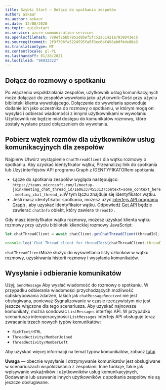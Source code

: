 ```yaml
---
title: Szybki Start — Dołącz do spotkania zespołów
author: askaur
ms.author: askaur
ms.date: 12/08/2020
ms.topic: quickstart
ms.service: azure-communication-services
ms.openlocfilehash: 780ef2bbb7851d8bef5fc52a51421a7938043ecb
ms.sourcegitcommit: 2f9f306fa5224595fa5f8ec6af498a0df4de08a8
ms.translationtype: MT
ms.contentlocale: pl-PL
ms.lasthandoff: 01/28/2021
ms.locfileid: "98932322"
---
```

## <a name="join-the-meeting-chat"></a>Dołącz do rozmowy o spotkaniu 

Po włączeniu współdziałania zespołów, użytkownik usług komunikacyjnych może dołączać do zespołów wywołania jako użytkownik-Gość przy użyciu biblioteki klienta wywołującego. Dołączenie do wywołania spowoduje dodanie ich jako uczestnika do rozmowy o spotkaniu, w którym mogą oni wysyłać i odbierać wiadomości z innymi użytkownikami w wywołaniu. Użytkownik nie będzie miał dostępu do komunikatów rozmowy, które zostały wysłane przed dołączeniem do wywołania. 

## <a name="get-a-teams-meeting-chat-thread-for-a-communication-services-user"></a>Pobierz wątek rozmów dla użytkowników usług komunikacyjnych dla zespołów

Najpierw Utwórz wystąpienie `ChatThreadClient` dla wątku rozmowy o spotkaniu. Aby uzyskać identyfikator wątku, Przeanalizuj link do spotkania lub Użyj interfejsów API programu Graph z IDENTYFIKATORem spotkania. 

- Łącze do spotkania zespołów wygląda następująco: `https://teams.microsoft.com/l/meetup-join/meeting_chat_thread_id/1606337455313?context=some_context_here` . `meeting_chat_thread_id`W tym łączu znajduje się identyfikator wątku. 
- Jeśli masz identyfikator spotkania, możesz użyć [interfejs API programu Graph](/graph/api/onlinemeeting-createorget?tabs=http&view=graph-rest-beta) , aby uzyskać identyfikator wątku. Odpowiedź [Get API](/graph/api/onlinemeeting-get?tabs=http%22+%5c&view=graph-rest-beta) będzie zawierać `chatInfo` obiekt, który zawiera `threadID` . 

Gdy masz identyfikator wątku rozmowy, możesz uzyskać klienta wątku rozmowy przy użyciu biblioteki klienckiej rozmowy JavaScript: 

```javascript
let chatThreadClient = await chatClient.getChatThreadClient(threadId); 

console.log(`Chat Thread client for threadId:${chatThreadClient.threadId}`); 
```
  
`chatThreadClient`Może służyć do wyświetlania listy członków w wątku rozmowy, uzyskiwania historii rozmowy i wysyłania komunikatów.  

## <a name="send-and-receive-messages"></a>Wysyłanie i odbieranie komunikatów  

Użyj, `SendMessage` Aby wysłać wiadomość do rozmowy o spotkaniu. W przypadku odbierania wiadomości przychodzących możliwość subskrybowania zdarzeń, takich jak `chatMessageReceived` nie jest obsługiwana, ponieważ Sygnalizowanie w czasie rzeczywistym nie jest jeszcze włączone dla tego scenariusza. Aby uzyskać najnowsze komunikaty, można sondować `ListMessages` interfejs API. W przypadku scenariusza interoperacyjności `ListMessages` interfejs API obsługuje teraz zwracanie trzech nowych typów komunikatów:
- `RichText/HTML`
- `ThreadActivity/MemberJoined`
- `ThreadActivity/MemberLeft` </br>

Aby uzyskać więcej informacji na temat typów komunikatów, zobacz [tutaj](../../../concepts/chat/concepts.md). 

**Uwaga** — obecnie wysyłanie i otrzymywanie komunikatów jest obsługiwane w scenariuszach współdziałania z zespołami. Inne funkcje, takie jak wpisywanie wskaźników i użytkowników usług komunikacyjnych, Dodawanie lub usuwanie innych użytkowników z spotkania zespołów nie są jeszcze obsługiwane.  


